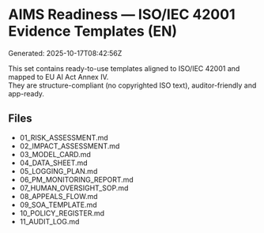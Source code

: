 # AIMS Readiness — ISO/IEC 42001 Evidence Templates (EN)

Generated: 2025-10-17T08:42:56Z

This set contains ready-to-use templates aligned to ISO/IEC 42001 and mapped to EU AI Act Annex IV.  
They are structure-compliant (no copyrighted ISO text), auditor-friendly and app-ready.

## Files
- 01_RISK_ASSESSMENT.md
- 02_IMPACT_ASSESSMENT.md
- 03_MODEL_CARD.md
- 04_DATA_SHEET.md
- 05_LOGGING_PLAN.md
- 06_PM_MONITORING_REPORT.md
- 07_HUMAN_OVERSIGHT_SOP.md
- 08_APPEALS_FLOW.md
- 09_SOA_TEMPLATE.md
- 10_POLICY_REGISTER.md
- 11_AUDIT_LOG.md

